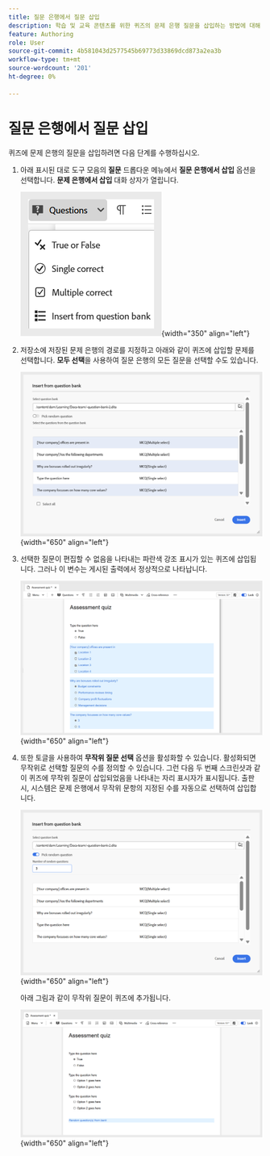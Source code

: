 ```yaml
---
title: 질문 은행에서 질문 삽입
description: 학습 및 교육 콘텐츠를 위한 퀴즈의 문제 은행 질문을 삽입하는 방법에 대해 알아봅니다
feature: Authoring
role: User
source-git-commit: 4b581043d2577545b69773d33869dcd873a2ea3b
workflow-type: tm+mt
source-wordcount: '201'
ht-degree: 0%

---
```


# 질문 은행에서 질문 삽입

퀴즈에 문제 은행의 질문을 삽입하려면 다음 단계를 수행하십시오.

1. 아래 표시된 대로 도구 모음의 **질문** 드롭다운 메뉴에서 **질문 은행에서 삽입** 옵션을 선택합니다. **문제 은행에서 삽입** 대화 상자가 열립니다.

   ![](assets/insert-from-question-bank.png){width="350" align="left"}

1. 저장소에 저장된 문제 은행의 경로를 지정하고 아래와 같이 퀴즈에 삽입할 문제를 선택합니다. **모두 선택**&#x200B;을 사용하여 질문 은행의 모든 질문을 선택할 수도 있습니다.

   ![](assets/question-bank.png){width="650" align="left"}

1. 선택한 질문이 편집할 수 없음을 나타내는 파란색 강조 표시가 있는 퀴즈에 삽입됩니다. 그러나 이 변수는 게시된 출력에서 정상적으로 나타납니다.

   ![](assets/specific-questions.png){width="650" align="left"}

1. 또한 토글을 사용하여 **무작위 질문 선택** 옵션을 활성화할 수 있습니다. 활성화되면 무작위로 선택할 질문의 수를 정의할 수 있습니다. 그런 다음 두 번째 스크린샷과 같이 퀴즈에 무작위 질문이 삽입되었음을 나타내는 자리 표시자가 표시됩니다. 출판 시, 시스템은 문제 은행에서 무작위 문항의 지정된 수를 자동으로 선택하여 삽입합니다.

   ![](assets/random-question-question-bank.png){width="650" align="left"}

   아래 그림과 같이 무작위 질문이 퀴즈에 추가됩니다.

   ![](assets/inserted-question.png){width="650" align="left"}